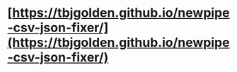 # [https://tbjgolden.github.io/newpipe-csv-json-fixer/](https://tbjgolden.github.io/newpipe-csv-json-fixer/)

